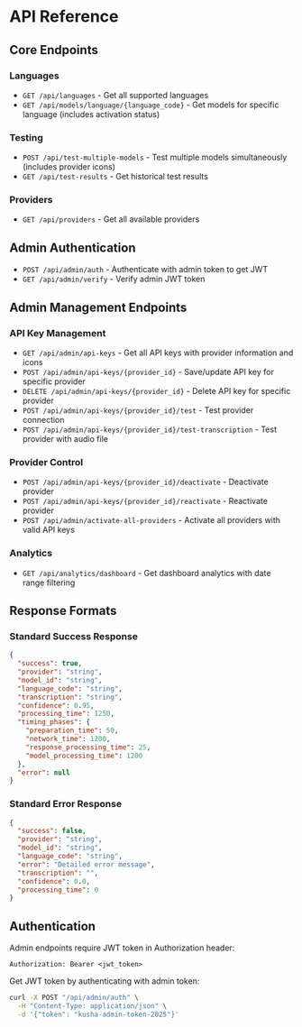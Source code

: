 # API Reference

## Core Endpoints

### Languages
- `GET /api/languages` - Get all supported languages
- `GET /api/models/language/{language_code}` - Get models for specific language (includes activation status)

### Testing
- `POST /api/test-multiple-models` - Test multiple models simultaneously (includes provider icons)
- `GET /api/test-results` - Get historical test results

### Providers
- `GET /api/providers` - Get all available providers

## Admin Authentication
- `POST /api/admin/auth` - Authenticate with admin token to get JWT
- `GET /api/admin/verify` - Verify admin JWT token

## Admin Management Endpoints

### API Key Management
- `GET /api/admin/api-keys` - Get all API keys with provider information and icons
- `POST /api/admin/api-keys/{provider_id}` - Save/update API key for specific provider
- `DELETE /api/admin/api-keys/{provider_id}` - Delete API key for specific provider
- `POST /api/admin/api-keys/{provider_id}/test` - Test provider connection
- `POST /api/admin/api-keys/{provider_id}/test-transcription` - Test provider with audio file

### Provider Control
- `POST /api/admin/api-keys/{provider_id}/deactivate` - Deactivate provider
- `POST /api/admin/api-keys/{provider_id}/reactivate` - Reactivate provider  
- `POST /api/admin/activate-all-providers` - Activate all providers with valid API keys

### Analytics
- `GET /api/analytics/dashboard` - Get dashboard analytics with date range filtering

## Response Formats

### Standard Success Response
```json
{
  "success": true,
  "provider": "string",
  "model_id": "string", 
  "language_code": "string",
  "transcription": "string",
  "confidence": 0.95,
  "processing_time": 1250,
  "timing_phases": {
    "preparation_time": 50,
    "network_time": 1200,
    "response_processing_time": 25,
    "model_processing_time": 1200
  },
  "error": null
}
```

### Standard Error Response
```json
{
  "success": false,
  "provider": "string",
  "model_id": "string",
  "language_code": "string", 
  "error": "Detailed error message",
  "transcription": "",
  "confidence": 0.0,
  "processing_time": 0
}
```

## Authentication

Admin endpoints require JWT token in Authorization header:
```
Authorization: Bearer <jwt_token>
```

Get JWT token by authenticating with admin token:
```bash
curl -X POST "/api/admin/auth" \
  -H "Content-Type: application/json" \
  -d '{"token": "kusha-admin-token-2025"}'
```